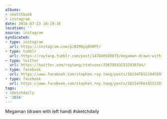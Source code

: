 ```yaml
---
albums:
- sketchbook
- instagram
date: 2016-07-23 10:19:35
location: ''
source: instagram
syndicated:
- type: instagram
  url: https://instagram.com/p/BIM0yq6hRFF/
- type: tumblr
  url: https://roytang.tumblr.com/post/147840500875/megaman-drawn-with-left-hand-sketchdaily
- type: twitter
  url: https://twitter.com/roytang/statuses/756795932532936704/
- type: facebook
  url: https://www.facebook.com/stephen.roy.tang/posts/10154765210458912:1
- type: facebook
  url: https://www.facebook.com/stephen.roy.tang/posts/10154766435513912
tags:
- sketchdaily
- '2016'
---
```


Megaman (drawn with left hand) #sketchdaily